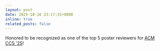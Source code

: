 ```yaml
---
layout: post
date: 2025-10-16 23:17:31+0800
inline: true
related_posts: false
---
```


Honored to be recognized as one of the top 5 poster reviewers for [ACM CCS '25](https://www.sigsac.org/ccs/CCS2025/)!